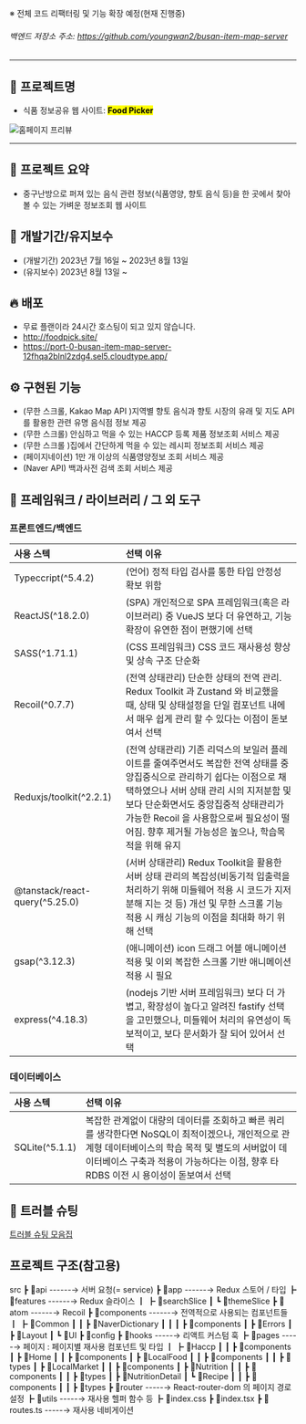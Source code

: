 ※ 전체 코드 리팩터링 및 기능 확장 예정(현재 진행중)


###### 백엔드 저장소 주소: https://github.com/youngwan2/busan-item-map-server
---


## 📓 프로젝트명
- 식품 정보공유 웹 사이트: <mark><b>Food Picker</b></mark>

<p style="text-aligin:center; margin:0 auto">
  <img src="https://github.com/youngwan2/busan_item_map/assets/107159871/ffba0431-985d-427b-be3c-6a8c64bb2fd9"  alt="홈페이지 프리뷰"/>
  </p>

---

## 🎫 프로젝트 요약
- 중구난방으로 퍼져 있는 음식 관련 정보(식품영양, 향토 음식 등)을 한 곳에서 찾아볼 수 있는 가벼운 정보조회 웹 사이트

## 📅 개발기간/유지보수
- (개발기간) 2023년 7월 16일 ~ 2023년 8월 13일
- (유지보수) 2023년 8월 13일 ~ 

## 🔥 배포
- 무료 플랜이라 24시간 호스팅이 되고 있지 않습니다. 
- <a href="http://foodpick.site/" target="_blank">http://foodpick.site/</a>
- <a href="https://port-0-busan-item-map-server-12fhqa2blnl2zdg4.sel5.cloudtype.app/" target="_blank">https://port-0-busan-item-map-server-12fhqa2blnl2zdg4.sel5.cloudtype.app/</a>

## ⚙ 구현된 기능
- (무한 스크롤, Kakao Map API )지역별 향토 음식과 향토 시장의 유래 및 지도 API 를 활용한 관련 유명 음식점 정보 제공
- (무한 스크롤) 안심하고 먹을 수 있는 HACCP 등록 제품 정보조회 서비스 제공
- (무한 스크롤 )집에서 간단하게 먹을 수 있는 레시피 정보조회 서비스 제공
- (페이지네이션) 1만 개 이상의 식품영양정보 조회 서비스 제공
- (Naver API) 백과사전 검색 조회 서비스 제공


## 🧰 프레임워크 / 라이브러리 / 그 외 도구
### 프론트엔드/백엔드

|      사용 스텍       | 선택 이유  |
| :------------------ | :---------------------- |
|    Typeccript(^5.4.2)    | (언어) 정적 타입 검사를 통한 타입 안정성 확보 위함   |
|     ReactJS(^18.2.0)     | (SPA) 개인적으로 SPA 프레임워크(혹은 라이브러리) 중 VueJS 보다 더 유연하고, 기능 확장이 유연한 점이 편했기에 선택 |
| SASS(^1.71.1)  | (CSS 프레임워크) CSS 코드 재사용성 향상 및 상속 구조 단순화 |
|   Recoil(^0.7.7)    | (전역 상태관리) 단순한 상태의 전역 관리. Redux Toolkit 과 Zustand 와 비교했을 때, 상태 및 상태설정을 단일 컴포넌트 내에서 매우 쉽게 관리 할 수 있다는 이점이 돋보여서  선택 |
|   Reduxjs/toolkit(^2.2.1)    | (전역 상태관리) 기존 리덕스의 보일러 플레이트를 줄여주면서도 복잡한 전역 상태를 중앙집중식으로 관리하기 쉽다는 이점으로 채택하였으나 서버 상태 관리 시의 지저분함 및 보다 단순화면서도 중앙집중적 상태관리가 가능한 Recoil 을 사용함으로써 필요성이 떨어짐. 향후 제거될 가능성은 높으나, 학습목적을 위해 유지 |
|     @tanstack/react-query(^5.25.0)      | (서버 상태관리) Redux Toolkit을 활용한 서버 상태 관리의 복잡성(비동기적 입출력을 처리하기 위해 미들웨어 적용 시 코드가 지저분해 지는 것 등) 개선 및 무한 스크롤 기능 적용 시 캐싱 기능의 이점을 최대화 하기 위해 선택 |
|    gsap(^3.12.3)     | (애니메이션) icon 드래그 어블 애니메이션 적용 및 이외 복잡한 스크롤 기반 애니메이션 적용 시 필요|
|    express(^4.18.3)     | (nodejs 기반 서버 프레임워크) 보다 더 가볍고, 확장성이 높다고 알려진 fastify 선택을 고민했으나, 미들웨어 처리의 유연성이 독보적이고, 보다 문서화가 잘 되어 있어서 선택|

### 데이터베이스
|      사용 스텍       | 선택 이유  |
| :------------------ | :---------------------- |
|    SQLite(^5.1.1)    | 복잡한 관계없이 대량의 데이터를 조회하고 빠른 쿼리를 생각한다면 NoSQL이 최적이겠으나, 개인적으로 관계형 데이터베이스의 학습 목적 및 별도의 서버없이 데이터베이스 구축과 적용이 가능하다는 이점, 향후 타 RDBS 이전 시 용이성이 돋보여서 선택 |

## 🚬 트러블 슈팅
[트러블 슈팅 모음집](https://yunamom.tistory.com)


## 프로젝트 구조(참고용)
src
 ┣ 📂api ------→  서버 요청(= service)
 ┣ 📂app ------→ Redux 스토어 / 타입
 ┣ 📂features ------→ Redux 슬라이스
 ┃ ┣ 📂searchSlice
 ┃ ┗ 📂themeSlice
 ┣ 📂atom ------→ Recoil
 ┣ 📂components ------→ 전역적으로 사용되는 컴포넌트들
 ┃ ┣ 📂Common 
 ┃ ┃ ┣ 📂NaverDictionary 
 ┃ ┃ ┃ ┣ 📂components
 ┃ ┣ 📂Errors
 ┃ ┣ 📂Layout
 ┃ ┗ 📂UI
 ┣ 📂config 
 ┣ 📂hooks -----→ 리액트 커스텀 훅
 ┣ 📂pages -----→ 페이지 : 페이지별 재사용 컴포넌트 및 타입
 ┃ ┣ 📂Haccp
 ┃ ┃ ┣ 📂components
 ┃ ┣ 📂Home
 ┃ ┃ ┣ 📂components
 ┃ ┣ 📂LocalFood
 ┃ ┃ ┣ 📂components
 ┃ ┃ ┣ 📂types
 ┃ ┣ 📂LocalMarket
 ┃ ┃ ┣ 📂components
 ┃ ┣ 📂Nutrition
 ┃ ┃ ┣ 📂components
 ┃ ┃ ┣ 📂types
 ┃ ┣ 📂NutritionDetail
 ┃ ┗ 📂Recipe
 ┃ ┃ ┣ 📂components
 ┃ ┃ ┣ 📂types
 ┣ 📂router -----→ React-router-dom 의 페이지 경로 설정
 ┣ 📂utils  -----→ 재사용 헬퍼 함수 등
 ┣ 📜index.css
 ┣ 📜index.tsx
 ┣ 📜routes.ts -----→ 재사용 네비게이션
